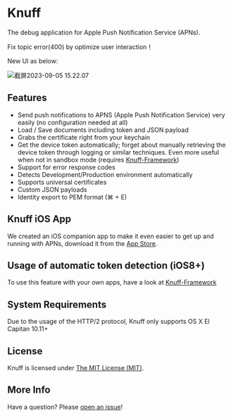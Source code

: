 # Knuff
The debug application for Apple Push Notification Service (APNs).

Fix topic error(400) by optimize user interaction！

New UI as below:

![截屏2023-09-05 15.22.07](https://p.ipic.vip/aj1a36.png)

## Features
* Send push notifications to APNS (Apple Push Notification Service) very easily (no configuration needed at all)
* Load / Save documents including token and JSON payload
* Grabs the certificate right from your keychain
* Get the device token automatically; forget about manually retrieving the device token through logging or similar techniques. Even more useful when not in sandbox mode (requires [Knuff-Framework](https://github.com/KnuffApp/Knuff-Framework))
* Support for error response codes
* Detects Development/Production environment automatically
* Supports universal certificates
* Custom JSON payloads
* Identity export to PEM format (⌘ + E)

## Knuff iOS App

We created an iOS companion app to make it even easier to get up and running with APNs, download it from the [App Store](https://itunes.apple.com/us/app/knuff-the-apns-debug-tool/id993435856).

## Usage of automatic token detection (iOS8+)

To use this feature with your own apps, have a look at [Knuff-Framework](https://github.com/KnuffApp/Knuff-Framework)

## System Requirements

Due to the usage of the HTTP/2 protocol, Knuff only supports OS X El Capitan 10.11+

## License

Knuff is licensed under [The MIT License (MIT)](LICENSE).

## More Info

Have a question? Please [open an issue](https://github.com/KnuffApp/Knuff/issues/new)!
